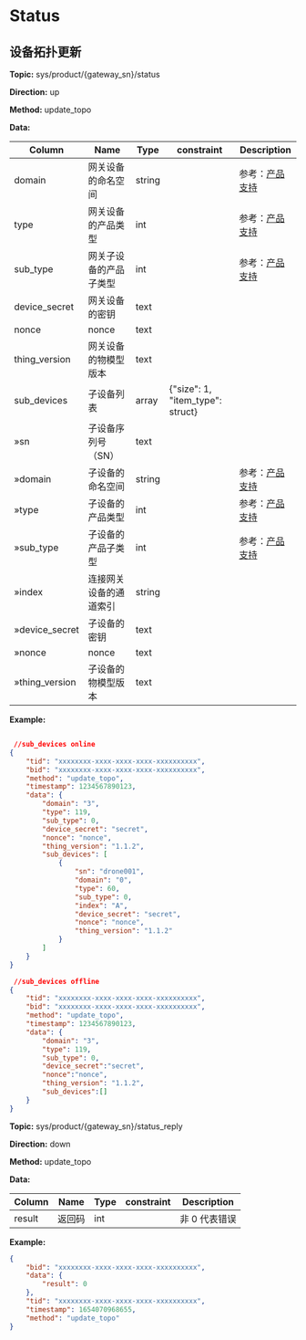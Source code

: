 












 # Status

## 设备拓扑更新


**Topic:** sys/product/{gateway_sn}/status

**Direction:** up

**Method:** update_topo

**Data:**

|Column|Name|Type|constraint|Description|
|---|---|---|---|---|
|domain|网关设备的命名空间|string|  |参考：[产品支持](https://developer.dji.com/doc/cloud-api-tutorial/cn/overview/product-support.html)|
|type|网关设备的产品类型|int|  |参考：[产品支持](https://developer.dji.com/doc/cloud-api-tutorial/cn/overview/product-support.html)|
|sub_type|网关子设备的产品子类型|int|  |参考：[产品支持](https://developer.dji.com/doc/cloud-api-tutorial/cn/overview/product-support.html)|
|device_secret|网关设备的密钥|text|  ||
|nonce|nonce|text|  ||
|thing_version|网关设备的物模型版本|text|  ||
|sub_devices|子设备列表|array|  {"size": 1, "item_type": struct}  ||
|»sn|子设备序列号（SN）|text|  ||
|»domain|子设备的命名空间|string|  |参考：[产品支持](https://developer.dji.com/doc/cloud-api-tutorial/cn/overview/product-support.html)|
|»type|子设备的产品类型|int|  |参考：[产品支持](https://developer.dji.com/doc/cloud-api-tutorial/cn/overview/product-support.html)|
|»sub_type|子设备的产品子类型|int|  |参考：[产品支持](https://developer.dji.com/doc/cloud-api-tutorial/cn/overview/product-support.html)|
|»index|连接网关设备的通道索引|string|  ||
|»device_secret|子设备的密钥|text|  ||
|»nonce|nonce|text|  ||
|»thing_version|子设备的物模型版本|text|  ||


 

**Example:**
```json

 //sub_devices online  
{
	"tid": "xxxxxxxx-xxxx-xxxx-xxxx-xxxxxxxxxx",
	"bid": "xxxxxxxx-xxxx-xxxx-xxxx-xxxxxxxxxx",
	"method": "update_topo",
	"timestamp": 1234567890123,
	"data": {
		"domain": "3",
		"type": 119,
		"sub_type": 0,
		"device_secret": "secret",
		"nonce": "nonce",
		"thing_version": "1.1.2",
		"sub_devices": [
			{
				"sn": "drone001",
				"domain": "0",
				"type": 60,
				"sub_type": 0,
				"index": "A",
				"device_secret": "secret",
				"nonce": "nonce",
				"thing_version": "1.1.2"
			}
		]
	}
}

 //sub_devices offline 
{
    "tid": "xxxxxxxx-xxxx-xxxx-xxxx-xxxxxxxxxx",
    "bid": "xxxxxxxx-xxxx-xxxx-xxxx-xxxxxxxxxx",
    "method": "update_topo",
    "timestamp": 1234567890123,
    "data": {
        "domain": "3",
        "type": 119,
        "sub_type": 0,
        "device_secret":"secret",
        "nonce":"nonce",
        "thing_version": "1.1.2",
        "sub_devices":[]
    }
} 
```


**Topic:** sys/product/{gateway_sn}/status_reply

**Direction:** down

**Method:** update_topo

**Data:**

|Column|Name|Type|constraint|Description|
|---|---|---|---|---|
|result|返回码|int|  |非 0 代表错误|

**Example:**
```json
{
	"bid": "xxxxxxxx-xxxx-xxxx-xxxx-xxxxxxxxxx",
	"data": {
		"result": 0
	},
	"tid": "xxxxxxxx-xxxx-xxxx-xxxx-xxxxxxxxxx",
	"timestamp": 1654070968655,
	"method": "update_topo"
}
```
